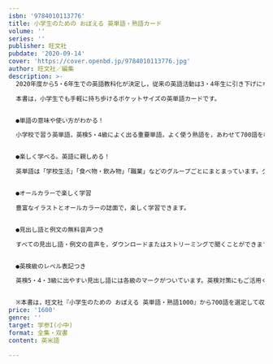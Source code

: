 ```yaml
---
isbn: '9784010113776'
title: 小学生のための おぼえる 英単語・熟語カード
volume: ''
series: ''
publisher: 旺文社
pubdate: '2020-09-14'
cover: 'https://cover.openbd.jp/9784010113776.jpg'
author: 旺文社／編集
description: >-
  2020年度から5・6年生での英語教科化が決定し，従来の英語活動は3・4年生に引き下げになりました。

  本書は，小学生でも手軽に持ち歩けるポケットサイズの英単語カードです。


  ●単語の意味や使い方がわかる！

  小学校で習う英単語，英検5・4級によく出る重要単語，よく使う熟語を，あわせて700語を収録し，カードにしました。


  ●楽しく学べる。英語に親しめる！

  英単語は「学校生活」「食べ物・飲み物」「職業」などのグループごとにまとまっています。グループ名を手掛かりに単語の意味を予測したり，意味がわかるものとわからないもので分けてみたり，いろいろ工夫して遊びながら単語を覚えられます。


  ●オールカラーで楽しく学習

  豊富なイラストとオールカラーの誌面で，楽しく学習できます。


  ●見出し語と例文の無料音声つき

  すべての見出し語・例文の音声を，ダウンロードまたはストリーミングで聞くことができます。


  ●英検級のレベル表記つき

  英検5・4・3級に出やすい見出し語には各級のマークがついています。英検対策にもご活用ください。


  ※本書は，旺文社『小学生のための おぼえる 英単語・熟語1000』から700語を選定して収録しています。
price: '1600'
genre: ''
target: 学参I(小中)
format: 全集・双書
content: 英米語

---
```

